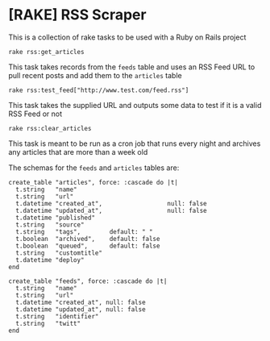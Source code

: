 # [RAKE] RSS Scraper

This is a collection of rake tasks to be used with a Ruby on Rails project

`rake rss:get_articles`

This task takes records from the `feeds` table and uses an RSS Feed URL to pull recent posts and add them to the `articles` table

`rake rss:test_feed["http://www.test.com/feed.rss"]`

This task takes the supplied URL and outputs some data to test if it is a valid RSS Feed or not

`rake rss:clear_articles`

This task is meant to be run as a cron job that runs every night and archives any articles that are more than a week old

The schemas for the `feeds` and `articles` tables are:

```
create_table "articles", force: :cascade do |t|
  t.string   "name"
  t.string   "url"
  t.datetime "created_at",                  null: false
  t.datetime "updated_at",                  null: false
  t.datetime "published"
  t.string   "source"
  t.string   "tags",        default: " "
  t.boolean  "archived",    default: false
  t.boolean  "queued",      default: false
  t.string   "customtitle"
  t.datetime "deploy"
end

create_table "feeds", force: :cascade do |t|
  t.string   "name"
  t.string   "url"
  t.datetime "created_at", null: false
  t.datetime "updated_at", null: false
  t.string   "identifier"
  t.string   "twitt"
end
```
